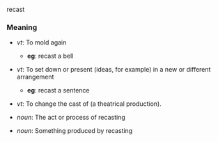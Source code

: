 recast
### Meaning
+ _vt_: To mold again
    + __eg__: recast a bell
+ _vt_: To set down or present (ideas, for example) in a new or different arrangement
    + __eg__: recast a sentence
+ _vt_: To change the cast of (a theatrical production).

+ _noun_: The act or process of recasting
+ _noun_: Something produced by recasting
